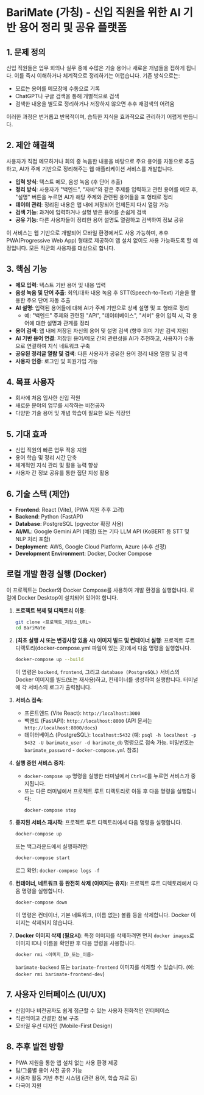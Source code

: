 # BariMate (가칭) - 신입 직원을 위한 AI 기반 용어 정리 및 공유 플랫폼

## 1. 문제 정의

신입 직원들은 업무 회의나 실무 중에 수많은 기술 용어나 새로운 개념들을 접하게 됩니다. 이를 즉시 이해하거나 체계적으로 정리하기는 어렵습니다. 기존 방식으로는:

*   모르는 용어를 메모장에 수동으로 기록
*   ChatGPT나 구글 검색을 통해 개별적으로 검색
*   검색한 내용을 별도로 정리하거나 저장하지 않으면 추후 재검색의 어려움

이러한 과정은 번거롭고 반복적이며, 습득한 지식을 효과적으로 관리하기 어렵게 만듭니다.

## 2. 제안 해결책

사용자가 직접 메모하거나 회의 중 녹음한 내용을 바탕으로 주요 용어를 자동으로 추출하고, AI가 주제 기반으로 정리해주는 웹 애플리케이션 서비스를 개발합니다.

*   **입력 방식**: 텍스트 메모, 음성 녹음 (후 단어 추출)
*   **정리 방식**: 사용자가 "백엔드", "자바"와 같은 주제를 입력하고 관련 용어를 메모 후, "설명" 버튼을 누르면 AI가 해당 주제와 관련된 용어들을 표 형태로 정리
*   **데이터 관리**: 정리된 내용은 앱 내에 저장되어 언제든지 다시 열람 가능
*   **검색 기능**: 과거에 입력하거나 설명 받은 용어를 손쉽게 검색
*   **공유 기능**: 다른 사용자들이 정리한 용어 설명도 열람하고 검색하여 정보 공유

이 서비스는 웹 기반으로 개발되어 모바일 환경에서도 사용 가능하며, 추후 PWA(Progressive Web App) 형태로 제공하여 앱 설치 없이도 사용 가능하도록 할 예정입니다. 모든 직군의 사용자를 대상으로 합니다.

## 3. 핵심 기능

*   **메모 입력**: 텍스트 기반 용어 및 내용 입력
*   **음성 녹음 및 단어 추출**: 회의/대화 내용 녹음 후 STT(Speech-to-Text) 기술을 활용한 주요 단어 자동 추출
*   **AI 설명**: 입력된 용어들에 대해 AI가 주제 기반으로 상세 설명 및 표 형태로 정리
    *   예: "백엔드" 주제와 관련된 "API", "데이터베이스", "서버" 용어 입력 시, 각 용어에 대한 설명과 관계를 정리
*   **용어 검색**: 앱 내에 저장된 자신의 용어 및 설명 검색 (향후 의미 기반 검색 지원)
*   **AI 기반 용어 연결**: 저장된 용어/메모 간의 관련성을 AI가 추천하고, 사용자가 수동으로 연결하여 지식 네트워크 구축
*   **공유된 정리글 열람 및 검색**: 다른 사용자가 공유한 용어 정리 내용 열람 및 검색
*   **사용자 인증**: 로그인 및 회원가입 기능

## 4. 목표 사용자

*   회사에 처음 입사한 신입 직원
*   새로운 분야의 업무를 시작하는 비전공자
*   다양한 기술 용어 및 개념 학습이 필요한 모든 직장인

## 5. 기대 효과

*   신입 직원의 빠른 업무 적응 지원
*   용어 학습 및 정리 시간 단축
*   체계적인 지식 관리 및 활용 능력 향상
*   사용자 간 정보 공유를 통한 집단 지성 활용

## 6. 기술 스택 (제안)

*   **Frontend**: React (Vite), (PWA 지원 추후 고려)
*   **Backend**: Python (FastAPI)
*   **Database**: PostgreSQL (pgvector 확장 사용)
*   **AI/ML**: Google Gemini API (예정) 또는 기타 LLM API (KoBERT 등 STT 및 NLP 처리 포함)
*   **Deployment**: AWS, Google Cloud Platform, Azure (추후 선정)
*   **Development Environment**: Docker, Docker Compose

## 로컬 개발 환경 실행 (Docker)

이 프로젝트는 Docker와 Docker Compose를 사용하여 개발 환경을 실행합니다. 로컬에 Docker Desktop이 설치되어 있어야 합니다.

1.  **프로젝트 복제 및 디렉토리 이동**:
    ```bash
    git clone <프로젝트_저장소_URL>
    cd BariMate
    ```

2.  **(최초 실행 시 또는 변경사항 있을 시) 이미지 빌드 및 컨테이너 실행**:
    프로젝트 루트 디렉토리(docker-compose.yml 파일이 있는 곳)에서 다음 명령을 실행합니다.
    ```bash
    docker-compose up --build
    ```
    이 명령은 `backend`, `frontend`, 그리고 `database (PostgreSQL)` 서비스의 Docker 이미지를 빌드(또는 재사용)하고, 컨테이너를 생성하여 실행합니다. 터미널에 각 서비스의 로그가 출력됩니다.

3.  **서비스 접속**:
    *   프론트엔드 (Vite React): `http://localhost:3000`
    *   백엔드 (FastAPI): `http://localhost:8000` (API 문서는 `http://localhost:8000/docs`)
    *   데이터베이스 (PostgreSQL): `localhost:5432` (예: `psql -h localhost -p 5432 -U barimate_user -d barimate_db` 명령으로 접속 가능. 비밀번호는 `barimate_password` - `docker-compose.yml` 참조)

4.  **실행 중인 서비스 중지**:
    *   `docker-compose up` 명령을 실행한 터미널에서 `Ctrl+C`를 누르면 서비스가 중지됩니다.
    *   또는 다른 터미널에서 프로젝트 루트 디렉토리로 이동 후 다음 명령을 실행합니다:
        ```bash
        docker-compose stop
        ```

5.  **중지된 서비스 재시작**:
    프로젝트 루트 디렉토리에서 다음 명령을 실행합니다.
    ```bash
    docker-compose up
    ```
    또는 백그라운드에서 실행하려면:
    ```bash
    docker-compose start
    ```
    로그 확인: `docker-compose logs -f`

6.  **컨테이너, 네트워크 등 완전히 삭제 (이미지는 유지)**:
    프로젝트 루트 디렉토리에서 다음 명령을 실행합니다.
    ```bash
    docker-compose down
    ```
    이 명령은 컨테이너, 기본 네트워크, (이름 없는) 볼륨 등을 삭제합니다. Docker 이미지는 삭제되지 않습니다.

7.  **Docker 이미지 삭제 (필요시)**:
    특정 이미지를 삭제하려면 먼저 `docker images`로 이미지 ID나 이름을 확인한 후 다음 명령을 사용합니다.
    ```bash
    docker rmi <이미지_ID_또는_이름>
    ```
    `barimate-backend` 또는 `barimate-frontend` 이미지를 삭제할 수 있습니다. (예: `docker rmi barimate-frontend-dev`)

## 7. 사용자 인터페이스 (UI/UX)

*   신입이나 비전공자도 쉽게 접근할 수 있는 사용자 친화적인 인터페이스
*   직관적이고 간결한 정보 구조
*   모바일 우선 디자인 (Mobile-First Design)

## 8. 추후 발전 방향

*   PWA 지원을 통한 앱 설치 없는 사용 환경 제공
*   팀/그룹별 용어 사전 공유 기능
*   사용자 활동 기반 추천 시스템 (관련 용어, 학습 자료 등)
*   다국어 지원
